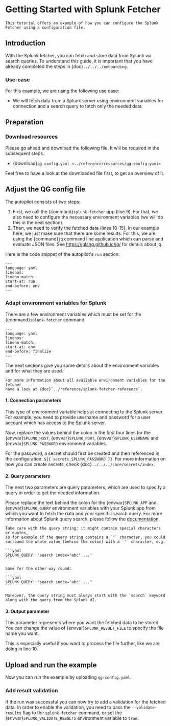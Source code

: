 # Getting Started with Splunk Fetcher

```{note}
This tutorial offers an example of how you can configure the Splunk Fetcher using a configuration file.
```

## Introduction

With the Splunk fetcher, you can fetch and store data from Splunk via search queries. To understand this guide, it is important that you have already completed the steps in {doc}`../../../onboarding`.

### Use-case

For this example, we are using the following use case:

* We will fetch data from a Splunk server using environment variables for connection and a search query to fetch only the needed data

## Preparation

### Download resources

Please go ahead and download the following file. It will be required in the subsequent steps.

* {download}`qg-config.yaml <../reference/resources/qg-config.yaml>`

Feel free to have a look at the downloaded file first, to get an overview of it.

## Adjust the QG config file

The autopilot consists of two steps:

1. First, we call the {command}`splunk-fetcher` app (line 9). For that, we also
   need to configure the necessary environment variables (we will do this
   in the next section).
2. Then, we need to verify the fetched data (lines 10-15). In our example here,
   we just make sure that there are some results. For this, we are using the
   {command}`jq` command line application which can parse and evaluate JSON
   files.  See <https://jqlang.github.io/jq/> for details about jq.

Here is the code snippet of the autopilot's `run` section:

```{literalinclude} ../reference/resources/qg-config.yaml
---
language: yaml
linenos:
lineno-match:
start-at: run
end-before: env
---
```

### Adapt environment variables for Splunk

There are a few environment variables which must be set for the
{command}`splunk-fetcher` command.

```{literalinclude} ../reference/resources/qg-config.yaml
---
language: yaml
linenos:
lineno-match:
start-at: env
end-before: finalize
---
```

The next sections give you some details about the environment
variables and for what they are used.

```{note}
For more information about all available environment variables for the fetcher
have a look at {doc}`../reference/splunk-fetcher-reference`.
```

#### 1. Connection parameters

This type of environment variable helps at connecting to the Splunk server.
For example, you need to provide username and password for a user account
which has access to the Splunk server.

Now, replace the values behind the colon in the first four lines for the
{envvar}`SPLUNK_HOST`, {envvar}`SPLUNK_PORT`, {envvar}`SPLUNK_USERNAME` and
{envvar}`SPLUNK_PASSWORD` environment variables.

For the password, a secret should first be created and then referenced in the configuration: `${{ secrets.SPLUNK_PASSWORD }}`. For more information on how you can create secrets, check {doc}`../../../core/secrets/index`.

#### 2. Query parameters

The next two parameters are query parameters, which are used to specify a query in order to get the needed information.

Please replace the text behind the colon for the {envvar}`SPLUNK_APP` and {envvar}`SPLUNK_QUERY` environment variables with your Splunk app from which you want to fetch the data and your specific search query. For more information about Splunk query search, please follow the [documentation](https://docs.splunk.com/Documentation/Splunk/9.1.0/Search/WhatsinSplunkSearch).

````{note}
Take care with the query string: it might contain special characters or quotes,
so for example if the query string contains a `"` character, you could surround the whole value (behind the colon) with a `'` character, e.g.

```yaml
SPLUNK_QUERY: 'search index="abc" ...'
```

Same for the other way round:

```yaml
SPLUNK_QUERY: "search index='abc' ..."
```

Moreover, the query string must always start with the `search` keyword along with the query from the Splunk UI.

````

#### 3. Output parameter

This parameter represents where you want the fetched data to be stored. You can change the value of {envvar}`SPLUNK_RESULT_FILE` to specify the file name you want.

This is especially useful if you want to process the file further, like we are doing in line 10.

## Upload and run the example

Now you can run the example by uploading `qg-config.yaml`.

### Add result validation

If the run was successful you can now try to add a validation for the fetched data.
In order to enable the validation, you need to pass the `--validate-results` flag to the `splunk-fetcher` command, or set the {envvar}`SPLUNK_VALIDATE_RESULTS` environment variable to `true`.
